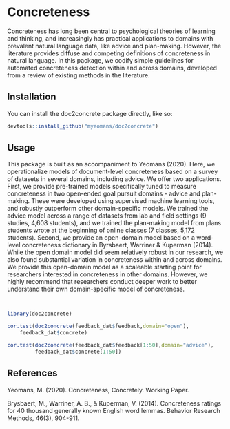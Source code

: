 
<!-- README.md is generated from README.Rmd. Please edit that file -->

# Concreteness

Concreteness has long been central to psychological theories of learning
and thinking, and increasingly has practical applications to domains
with prevalent natural language data, like advice and plan-making.
However, the literature provides diffuse and competing definitions of
concreteness in natural language. In this package, we codify simple
guidelines for automated concreteness detection within and across
domains, developed from a review of existing methods in the literature.

## Installation

You can install the doc2concrete package directly, like so:

``` r
devtools::install_github("myeomans/doc2concrete")
```

## Usage

This package is built as an accompaniment to Yeomans (2020). Here, we
operationalize models of document-level concreteness based on a survey
of datasets in several domains, including advice. We offer two
applications. First, we provide pre-trained models specifically tuned to
measure concreteness in two open-ended goal pursuit domains - advice and
plan-making. These were developed using supervised machine learning
tools, and robustly outperform other domain-specific models. We trained
the advice model across a range of datasets from lab and field settings
(9 studies, 4,608 students), and we trained the plan-making model from
plans students wrote at the beginning of online classes (7 classes,
5,172 students). Second, we provide an open-domain model based on a
word-level concreteness dictionary in Byrsbaert, Warriner & Kuperman
(2014). While the open domain model did seem relatively robust in our
research, we also found substantial variation in concreteness within and
across domains. We provide this open-domain model as a scaleable
starting point for researchers interested in concreteness in other
domains. However, we highly recommend that researchers conduct deeper
work to better understand their own domain-specific model of
concreteness.

``` r


library(doc2concrete)

cor.test(doc2concrete(feedback_dat$feedback,domain="open"),
    feedback_dat$concrete)

cor.test(doc2concrete(feedback_dat$feedback[1:50],domain="advice"),
         feedback_dat$concrete[1:50])
```

## References

Yeomans, M. (2020). Concreteness, Concretely. Working Paper.

Brysbaert, M., Warriner, A. B., & Kuperman, V. (2014). Concreteness
ratings for 40 thousand generally known English word lemmas. Behavior
Research Methods, 46(3), 904-911.
